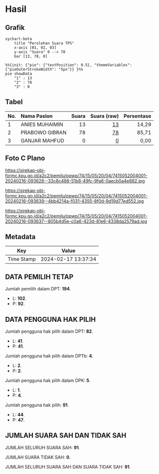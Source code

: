 # Hasil

## Grafik

```mermaid
xychart-beta
    title "Perolehan Suara TPS"
    x-axis [01, 02, 03]
    y-axis "Suara" 0 --> 78
    bar [13, 78, 0]
```

```mermaid
%%{init: {"pie": {"textPosition": 0.5}, "themeVariables": {"pieOuterStrokeWidth": "5px"}} }%%
pie showData
    "1" : 13
    "2" : 78
    "3" : 0
```

## Tabel

| No. | Nama Paslon    | Suara | Suara (raw) | Persentase |
|:--- |:-------------- | -----:| -----------:| ----------:|
| 1   | ANIES MUHAIMIN | 13    | [13][p-1]   | 14,29      |
| 2   | PRABOWO GIBRAN | 78    | [78][p-2]   | 85,71      |
| 3   | GANJAR MAHFUD  | 0     | [0][p-3]    | 0,00       |


[p-1]: https://github.com/gigit-pemilu/pemilu-2024-74-sulawesi-tenggara/blob/main/pilpres/hitung-suara/sub/74-sulawesi-tenggara/sub/15-buton-selatan/sub/05-siompu-barat/sub/2004-watuampara/sub/001-tps/sub/paslon-1.txt
[p-2]: https://github.com/gigit-pemilu/pemilu-2024-74-sulawesi-tenggara/blob/main/pilpres/hitung-suara/sub/74-sulawesi-tenggara/sub/15-buton-selatan/sub/05-siompu-barat/sub/2004-watuampara/sub/001-tps/sub/paslon-2.txt
[p-3]: https://github.com/gigit-pemilu/pemilu-2024-74-sulawesi-tenggara/blob/main/pilpres/hitung-suara/sub/74-sulawesi-tenggara/sub/15-buton-selatan/sub/05-siompu-barat/sub/2004-watuampara/sub/001-tps/sub/paslon-3.txt

## Foto C Plano

https://sirekap-obj-formc.kpu.go.id/a2c2/pemilu/ppwp/74/15/05/20/04/7415052004001-20240216-093628--33c8c488-51b8-49fc-9fa6-0aecb0a4e882.jpg

https://sirekap-obj-formc.kpu.go.id/a2c2/pemilu/ppwp/74/15/05/20/04/7415052004001-20240216-093639--4bb4214a-f031-4355-8f0d-9d19d77ed552.jpg

https://sirekap-obj-formc.kpu.go.id/a2c2/pemilu/ppwp/74/15/05/20/04/7415052004001-20240216-093637--805b4d5e-c0a6-423d-81e6-4338da2579ad.jpg


## Metadata

| Key        | Value               |
| ---------- | ------------------- |
| Time Stamp | 2024-02-17 13:37:34 |


## DATA PEMILIH TETAP

Jumlah pemilih dalam DPT: **194**.
 * L: **102**.
 * P: **92**.

## DATA PENGGUNA HAK PILIH

Jumlah pengguna hak pilih dalam DPT: **82**.
 * L: **41**.
 * P: **41**.

Jumlah pengguna hak pilih dalam DPTb: **4**.
 * L: **2**.
 * P: **2**.

Jumlah pengguna hak pilih dalam DPK: **5**.
 * L: **1**.
 * P: **4**.

Jumlah pengguna hak pilih: **91**.
 * L: **44**.
 * P: **47**.

## JUMLAH SUARA SAH DAN TIDAK SAH

JUMLAH SELURUH SUARA SAH: **91**.

JUMLAH SUARA TIDAK SAH: **0**.

JUMLAH SELURUH SUARA SAH DAN SUARA TIDAK SAH: **91**.


